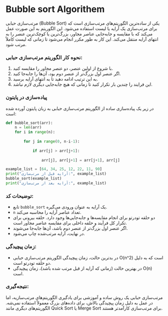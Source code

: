 # Bubble sort Algorithem

مرتب‌سازی حبابی (Bubble Sort) یکی از ساده‌ترین الگوریتم‌های مرتب‌سازی است که برای مرتب‌سازی یک آرایه یا لیست استفاده می‌شود. این الگوریتم به این صورت عمل می‌کند که با مقایسه و جابه‌جایی عناصر مجاور، بزرگ‌ترین یا کوچک‌ترین عنصر را به انتهای آرایه منتقل می‌کند. این کار به طور مکرر انجام می‌شود تا زمانی که لیست کاملاً مرتب شود.

### نحوه کار الگوریتم مرتب‌سازی حبابی:
1. با شروع از اولین عنصر، دو عنصر مجاور را مقایسه کنید.
2. اگر عنصر اول بزرگ‌تر از عنصر دوم بود، آن‌ها را جابه‌جا کنید.
3. به این ترتیب ادامه دهید تا به انتهای آرایه برسید.
4. این فرایند را چندین بار تکرار کنید تا زمانی که هیچ جابه‌جایی دیگری لازم نباشد.

### پیاده‌سازی در پایتون
در زیر یک پیاده‌سازی ساده از الگوریتم مرتب‌سازی حبابی به زبان پایتون آورده شده است:

```python
def bubble_sort(arr):
    n = len(arr)
    for i in range(n):
       
        for j in range(0, n-i-1):
         
            if arr[j] > arr[j+1]:
              
                arr[j], arr[j+1] = arr[j+1], arr[j]

example_list = [64, 34, 25, 12, 22, 11, 90]
print("آرایه قبل از مرتب‌سازی:", example_list)
bubble_sort(example_list)
print("آرایه بعد از مرتب‌سازی:", example_list)
```

### توضیحات کد:
- تابع `bubble_sort` یک آرایه به عنوان ورودی می‌گیره.
- `n` تعداد عناصر آرایه را محاسبه می‌کند.
- دو حلقه تودرتو برای انجام مقایسه‌ها و جابه‌جایی‌ها وجود دارد. حلقه بیرونی برای تکرار کل فرآیند و حلقه داخلی برای مقایسه عناصر مجاور است.
- اگر عنصر اول بزرگ‌تر از عنصر دوم باشد، آن‌ها جابه‌جا می‌شوند.
- در نهایت، آرایه مرتب‌شده چاپ می‌شود.

### زمان پیچیدگی:
- در بدترین حالت، زمان پیچیدگی الگوریتم مرتب‌سازی حبابی O(n^2) است که به دلیل دو حلقه تودرتو است.
- در بهترین حالت (زمانی که آرایه از قبل مرتب شده باشد)، زمان پیچیدگی O(n) است.

### نتیجه‌گیری:
مرتب‌سازی حبابی یک روش ساده و آموزشی برای یادگیری الگوریتم‌های مرتب‌سازیه، اما در عمل به دلیل زمان پیچیدگی بالاش، برای داده‌های بزرگ معمولاً استفاده نمی‌شه. الگوریتم‌های دیگری مانند Quick Sort یا Merge Sort برای مرتب‌سازی کارآمدتر هستند.
